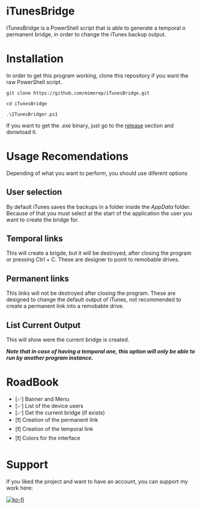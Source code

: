 # iTunesBridge

ITunesBridge is a PowerShell script that is able to generate a temporal o permanent bridge, in order to change the iTunes backup output.

# Installation

In order to get this program working, clone this repository if you want the raw PowerShell script.

```
git clone https://github.com/mimorep/iTunesBridge.git

cd iTunesBridge

.\ITunesBridger.ps1
```

If you want to get the *.exe* binary, just go to the [release] section and donwload it.

[release]: https://github.com/mimorep/iTunesBridge/releases

# Usage Recomendations

Depending of what you want to perform, you should use diferent options

## User selection

By default iTunes saves the backups in a folder inside the *AppData* folder. Because of that you must select at the start of the application the user you want to create the bridge for.

## Temporal links

This will create a brigde, but it will be destroyed, after closing the program or pressing Ctrl + C. These are designer to point to remobable drives.

## Permanent links

This links will not be destroyed after closing the program. These are designed to change the default output of iTunes, not recommended to create a permanent link into a remobable drive.

## List Current Output

This will show were the current bridge  is created.

***Note that in case of having a temporal one, this option will only be able to run by another program instance.***

# RoadBook

- [:white_check_mark:] Banner and Menu
- [:white_check_mark:] List of the device users
- [:white_check_mark:] Get the current bridge (if exists)
- [:heavy_exclamation_mark:] Creation of the permanent link
- [:heavy_exclamation_mark:] Creation of the temporal link
- [:heavy_exclamation_mark:] Colors for the interface

# Support

If you liked the project and want to have an account, you can support my work here:

[![ko-fi](https://ko-fi.com/img/githubbutton_sm.svg)](https://ko-fi.com/C0C1EGEYL)